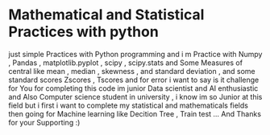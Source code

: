 # Mathematical  and Statistical Practices with python 
just simple Practices with Python programming 
and i m Practice with Numpy , Pandas , matplotlib.pyplot , scipy , scipy.stats
and Some Measures of central like mean , median , skewness , and standard deviation , and some standard scores Zscores , Tscores and for error i want to say is it challenge for You for completing this code 
im junior Data scientist and AI enthusiastic and Also Computer science student in university , i know im so Junior at this field but i first i want to complete my statistical and mathematicals fields then going for Machine learning like Decition Tree , Train test ... 
And Thanks for your Supporting :)

